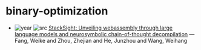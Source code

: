 # binary-optimization

- ![year](https://img.shields.io/badge/year-2024-blue) ![src](https://img.shields.io/badge/src-arxiv-orange) [StackSight: Unveiling webassembly through large language models and neurosymbolic chain-of-thought decompilation](https://arxiv.org/abs/2406.04568) — Fang, Weike and Zhou, Zhejian and He, Junzhou and Wang, Weihang

